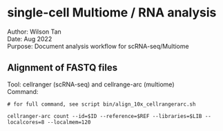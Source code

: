 # single-cell Multiome / RNA analysis  
Author: Wilson Tan  
Date: Aug 2022  
Purpose: Document analysis workflow for scRNA-seq/Multiome  

  
## Alignment of FASTQ files  
Tool: cellranger (scRNA-seq) and cellrange-arc (multiome)  
Command:  
```
# for full command, see script bin/align_10x_cellrangerarc.sh

cellranger-arc count --id=$ID --reference=$REF --libraries=$LIB --localcores=8 --localmem=120

```  
